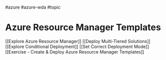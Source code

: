 #azure #azure-wda #topic

# Azure Resource Manager Templates
[[Explore Azure Resource Manager]]
[[Deploy Multi-Tiered Solutions]]
[[Explore Conditional Deployment]]
[[Set Correct Deployment Mode]]
[[Exercise - Create & Deploy Azure Resource Manager Templates]]